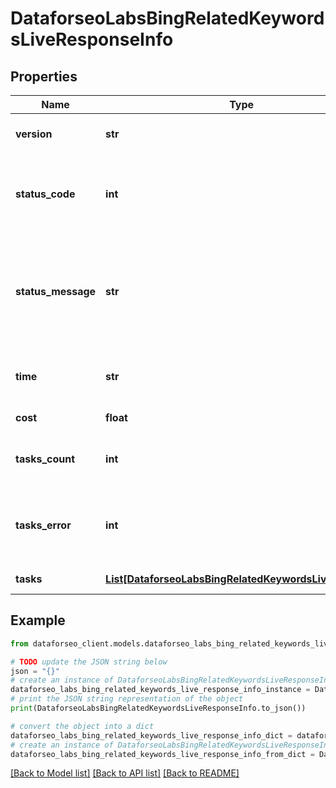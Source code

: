# DataforseoLabsBingRelatedKeywordsLiveResponseInfo


## Properties

Name | Type | Description | Notes
------------ | ------------- | ------------- | -------------
**version** | **str** | the current version of the API | [optional] 
**status_code** | **int** | general status code you can find the full list of the response codes here | [optional] 
**status_message** | **str** | general informational message you can find the full list of general informational messages here | [optional] 
**time** | **str** | total execution time, seconds | [optional] 
**cost** | **float** | total tasks cost, USD | [optional] 
**tasks_count** | **int** | the number of tasks in the tasks array | [optional] 
**tasks_error** | **int** | the number of tasks in the tasks array returned with an error | [optional] 
**tasks** | [**List[DataforseoLabsBingRelatedKeywordsLiveTaskInfo]**](DataforseoLabsBingRelatedKeywordsLiveTaskInfo.md) | array of tasks | [optional] 

## Example

```python
from dataforseo_client.models.dataforseo_labs_bing_related_keywords_live_response_info import DataforseoLabsBingRelatedKeywordsLiveResponseInfo

# TODO update the JSON string below
json = "{}"
# create an instance of DataforseoLabsBingRelatedKeywordsLiveResponseInfo from a JSON string
dataforseo_labs_bing_related_keywords_live_response_info_instance = DataforseoLabsBingRelatedKeywordsLiveResponseInfo.from_json(json)
# print the JSON string representation of the object
print(DataforseoLabsBingRelatedKeywordsLiveResponseInfo.to_json())

# convert the object into a dict
dataforseo_labs_bing_related_keywords_live_response_info_dict = dataforseo_labs_bing_related_keywords_live_response_info_instance.to_dict()
# create an instance of DataforseoLabsBingRelatedKeywordsLiveResponseInfo from a dict
dataforseo_labs_bing_related_keywords_live_response_info_from_dict = DataforseoLabsBingRelatedKeywordsLiveResponseInfo.from_dict(dataforseo_labs_bing_related_keywords_live_response_info_dict)
```
[[Back to Model list]](../README.md#documentation-for-models) [[Back to API list]](../README.md#documentation-for-api-endpoints) [[Back to README]](../README.md)


